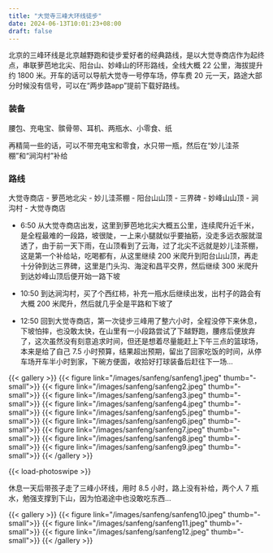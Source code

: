 ```yaml
---
title: "大觉寺三峰大环线徒步"
date: 2024-06-13T10:01:23+08:00
draft: false
---
```


北京的三峰环线是北京越野跑和徒步爱好者的经典路线，是以大觉寺商店作为起终点，串联萝芭地北尖、阳台山、妙峰山的环形路线，全线大概 22 公里，海拔提升约 1800 米。开车的话可以导航大觉寺一号停车场，停车费 20 元一天，路途大部分时候没有信号，可以在“两步路app”提前下载好路线。

### 装备

腰包、充电宝、髌骨带、耳机、两瓶水、小零食、纸

再精简一些的话，可以不带充电宝和零食，水只带一瓶，然后在“妙儿洼茶棚”和“涧沟村”补给

### 路线

大觉寺商店 - 萝芭地北尖 - 妙儿洼茶棚 - 阳台山山顶 - 三界碑 - 妙峰山山顶 - 涧沟村 - 大觉寺商店

- 6:50 从大觉寺商店出发，这里到萝芭地北尖大概五公里，连续爬升近千米，是全程最难的一段路，坡很陡，一上来小腿就似乎要抽筋，没走多远衣服就湿透了，由于前一天下雨，在山顶看到了云海，过了北尖不远就是妙儿洼茶棚，这是第一个补给站，吃喝都有，从这里继续 200 米爬升到阳台山山顶，再走十分钟到达三界碑，这里是门头沟、海淀和昌平交界，然后继续 300 米爬升到达妙峰山顶后便开始一路下坡

- 10:50 到达涧沟村，买了个西红柿，补充一瓶水后继续出发，出村子的路会有大概 200 米爬升，然后就几乎全是平路和下坡了

- 12:50 回到大觉寺商店，第一次徒步三峰用了整六小时，全程没停下来休息，下坡怕摔，也没敢太快，在山里有一小段路尝试了下越野跑，腰疼后便放弃了，这次虽然没有刻意追求时间，但还是想着尽量能赶上下午三点的篮球场，本来是给了自己 7.5 小时预算，结果超出预期，留出了回家吃饭的时间，从停车场开车半小时到家，下碗方便面，收拾好打球装备后赶往下一场...

{{< gallery >}}
  {{< figure link="/images/sanfeng/sanfeng1.jpeg" thumb="-small">}}
  {{< figure link="/images/sanfeng/sanfeng2.jpeg" thumb="-small">}}
  {{< figure link="/images/sanfeng/sanfeng3.jpeg" thumb="-small">}}
  {{< figure link="/images/sanfeng/sanfeng4.jpeg" thumb="-small">}}
  {{< figure link="/images/sanfeng/sanfeng5.jpeg" thumb="-small">}}
  {{< figure link="/images/sanfeng/sanfeng6.jpeg" thumb="-small">}}
  {{< figure link="/images/sanfeng/sanfeng7.jpeg" thumb="-small">}}
  {{< figure link="/images/sanfeng/sanfeng8.jpeg" thumb="-small">}}
  {{< figure link="/images/sanfeng/sanfeng9.jpeg" thumb="-small">}}
{{< /gallery >}}

{{< load-photoswipe >}}

休息一天后带孩子走了三峰小环线，用时 8.5 小时，路上没有补给，两个人 7 瓶水，勉强支撑到下山，因为怕渴途中也没敢吃东西...

{{< gallery >}}
  {{< figure link="/images/sanfeng/sanfeng10.jpeg" thumb="-small">}}
  {{< figure link="/images/sanfeng/sanfeng11.jpeg" thumb="-small">}}
  {{< figure link="/images/sanfeng/sanfeng12.jpeg" thumb="-small">}}
{{< /gallery >}}